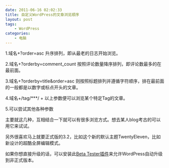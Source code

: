 ```yaml
---
date: 2011-06-16 02:02:33
title: 自定义WordPress的文章浏览顺序
layout: post
tags:
    - WordPress
categories:
    - 电脑
---
```

1.域名+?order=asc 升序排列，即从最老的日志开始浏览。

2.域名+?orderby=comment_count 按照评论数量降序排列，即评论数最多的在最前面。

3.域名+?orderby=title&amp;order=asc 则按照标题排列并遵循字符顺序，排在最前面的一般都是以数字或标点开头的文章。

4.域名+/tag/***/ + 以上参数便可以浏览某个特定Tag的文章。

5.可以尝试其他各种参数

主要就这几种，互相结合一下就可以有很多浏览方式。想去某人blog考古的可以用它来试试。

另外很喜欢马上就要正式版的3.2，比如这个新的默认主题TwentyEleven，比如新设计的超酷全屏编辑模式。

如果你想直接升级的话，可以安装此<a title="WordPress Beta Tester" href="http://wordpress.org/extend/plugins/wordpress-beta-tester/">Beta Tester插件</a>来允许WordPress自动升级到非正式版本。
